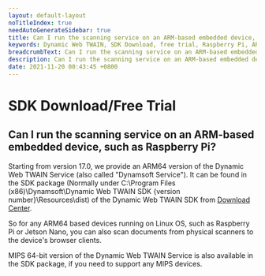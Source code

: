 ```yaml
---
layout: default-layout
noTitleIndex: true
needAutoGenerateSidebar: true
title: Can I run the scanning service on an ARM-based embedded device, such as Raspberry Pi?
keywords: Dynamic Web TWAIN, SDK Download, free trial, Raspberry Pi, ARM-based
breadcrumbText: Can I run the scanning service on an ARM-based embedded device, such as Raspberry Pi?
description: Can I run the scanning service on an ARM-based embedded device, such as Raspberry Pi?
date: 2021-11-20 00:43:45 +0800
---
```


# SDK Download/Free Trial

## Can I run the scanning service on an ARM-based embedded device, such as Raspberry Pi?

Starting from version 17.0, we provide an ARM64 version of the Dynamic Web TWAIN Service (also called "Dynamsoft Service"). It can be found in the SDK package (Normally under C:\Program Files (x86)\Dynamsoft\Dynamic Web TWAIN SDK {version number}\Resources\dist) of the Dynamic Web TWAIN SDK from <a href="https://www.dynamsoft.com/web-twain/downloads/" target="_blank">Download Center</a>.

So for any ARM64 based devices running on Linux OS, such as Raspberry Pi or Jetson Nano, you can also scan documents from physical scanners to the device's browser clients.

MIPS 64-bit version of the Dynamic Web TWAIN Service is also available in the SDK package, if you need to support any MIPS devices.
